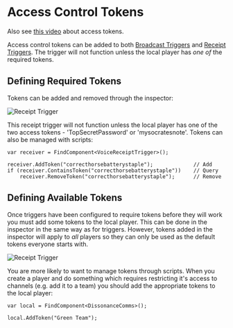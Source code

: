 # Access Control Tokens

Also see [this video](https://youtu.be/HXMYDbuLwVI?t=250) about access tokens.

Access control tokens can be added to both [Broadcast Triggers](/Reference/Components/Voice-Broadcast-Trigger.md) and [Receipt Triggers](/Reference/Components/Voice-Receipt-Trigger.md). The trigger will not function unless the local player has *one of* the required tokens.

## Defining Required Tokens

Tokens can be added and removed through the inspector:

![Receipt Trigger](/images/VoiceReceiptTrigger_Tokens.png)

This receipt trigger will not function unless the local player has one of the two access tokens - 'TopSecretPassword' or 'mysocratesnote'. Tokens can also be managed with scripts:

```
var receiver = FindComponent<VoiceReceiptTrigger>();

receiver.AddToken("correcthorsebatterystaple");             // Add
if (receiver.ContainsToken("correcthorsebatterystaple"))    // Query
    receiver.RemoveToken("correcthorsebatterystaple");      // Remove
```

## Defining Available Tokens

Once triggers have been configured to require tokens before they will work you must add some tokens to the local player. This can be done in the inspector in the same way as for triggers. However, tokens added in the inspector will apply to *all* players so they can only be used as the default tokens everyone starts with.

![Receipt Trigger](/images/DissonanceComms_Tokens.png)

You are more likely to want to manage tokens through scripts. When you create a player and do something which requires restricting it's access to channels (e.g. add it to a team) you should add the appropriate tokens to the local player:

```
var local = FindComponent<DissonanceComms>();

local.AddToken("Green Team");
```